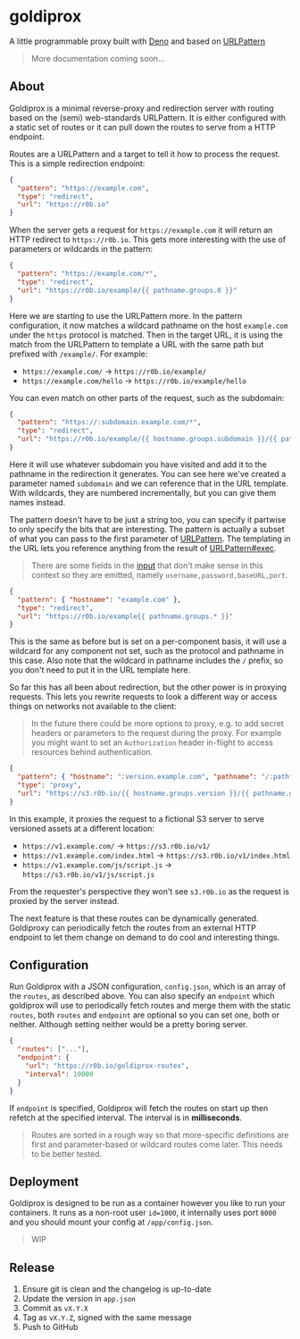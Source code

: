 # goldiprox

A little programmable proxy built with [Deno](https://deno.land/) and based on
[URLPattern](https://developer.mozilla.org/en-US/docs/Web/API/URLPattern)

> More documentation coming soon...

## About

Goldiprox is a minimal reverse-proxy and redirection server with routing based
on the (semi) web-standards URLPattern. It is either configured with a static
set of routes or it can pull down the routes to serve from a HTTP endpoint.

Routes are a URLPattern and a target to tell it how to process the request. This
is a simple redirection endpoint:

```json
{
  "pattern": "https://example.com",
  "type": "redirect",
  "url": "https://r0b.io"
}
```

When the server gets a request for `https://example.com` it will return an HTTP
redirect to `https://r0b.io`. This gets more interesting with the use of
parameters or wildcards in the pattern:

```json
{
  "pattern": "https://example.com/*",
  "type": "redirect",
  "url": "https://r0b.io/example/{{ pathname.groups.0 }}"
}
```

Here we are starting to use the URLPattern more. In the pattern configuration,
it now matches a wildcard pathname on the host `example.com` under the `https`
protocol is matched. Then in the target URL, it is using the match from the
URLPattern to template a URL with the same path but prefixed with `/example/`.
For example:

- `https://example.com/` → `https://r0b.io/example/`
- `https://example.com/hello` → `https://r0b.io/example/hello`

You can even match on other parts of the request, such as the subdomain:

```json
{
  "pattern": "https://:subdomain.example.com/*",
  "type": "redirect",
  "url": "https://r0b.io/example/{{ hostname.groups.subdomain }}/{{ pathname.groups.0 }}"
}
```

Here it will use whatever subdomain you have visited and add it to the pathname
in the redirection it generates. You can see here we've created a parameter
named `subdomain` and we can reference that in the URL template. With wildcards,
they are numbered incrementally, but you can give them names instead.

The pattern doesn't have to be just a string too, you can specify it partwise to
only specify the bits that are interesting. The pattern is actually a subset of
what you can pass to the first parameter of
[URLPattern](https://developer.mozilla.org/en-US/docs/Web/API/URLPattern/URLPattern).
The templating in the URL lets you reference anything from the result of
[URLPattern#exec](https://developer.mozilla.org/en-US/docs/Web/API/URLPattern/exec).

> There are some fields in the
> [input](https://developer.mozilla.org/en-US/docs/Web/API/URLPattern/URLPattern#parameters)
> that don't make sense in this context so they are emitted, namely
> `username,password,baseURL,port`.

```json
{
  "pattern": { "hostname": "example.com" },
  "type": "redirect",
  "url": "https://r0b.io/example{{ pathname.groups.* }}"
}
```

This is the same as before but is set on a per-component basis, it will use a
wildcard for any component not set, such as the protocol and pathname in this
case. Also note that the wildcard in pathname includes the `/` prefix, so you
don't need to put it in the URL template here.

So far this has all been about redirection, but the other power is in proxying
requests. This lets you rewrite requests to look a different way or access
things on networks not available to the client:

> In the future there could be more options to proxy, e.g. to add secret headers
> or parameters to the request during the proxy. For example you might want to
> set an `Authorization` header in-flight to access resources behind
> authentication.

```json
{
  "pattern": { "hostname": ":version.example.com", "pathname": "/:path*" },
  "type": "proxy",
  "url": "https://s3.r0b.io/{{ hostname.groups.version }}/{{ pathname.groups.path }}"
}
```

In this example, it proxies the request to a fictional S3 server to serve
versioned assets at a different location:

- `https://v1.example.com/` → `https://s3.r0b.io/v1/`
- `https://v1.example.com/index.html` → `https://s3.r0b.io/v1/index.html`
- `https://v1.example.com/js/script.js` → `https://s3.r0b.io/v1/js/script.js`

From the requester's perspective they won't see `s3.r0b.io` as the request is
proxied by the server instead.

The next feature is that these routes can be dynamically generated. Goldiproxy
can periodically fetch the routes from an external HTTP endpoint to let them
change on demand to do cool and interesting things.

## Configuration

Run Goldiprox with a JSON configuration, `config.json`, which is an array of the
`routes`, as described above. You can also specify an `endpoint` which goldiprox
will use to periodically fetch routes and merge them with the static `routes`,
both `routes` and `endpoint` are optional so you can set one, both or neither.
Although setting neither would be a pretty boring server.

```json
{
  "routes": ["..."],
  "endpoint": {
    "url": "https://r0b.io/goldiprox-routes",
    "interval": 10000
  }
}
```

If `endpoint` is specified, Goldiprox will fetch the routes on start up then
refetch at the specified interval. The interval is in **milliseconds**.

> Routes are sorted in a rough way so that more-specific definitions are first
> and parameter-based or wildcard routes come later. This needs to be better
> tested.

## Deployment

Goldiprox is designed to be run as a container however you like to run your
containers. It runs as a non-root user `id=1000`, it internally uses port `8000` and you
should mount your config at `/app/config.json`.

> WIP

## Release

1. Ensure git is clean and the changelog is up-to-date
2. Update the version in `app.json`
3. Commit as `vX.Y.X`
4. Tag as `vX.Y.Z`, signed with the same message
5. Push to GitHub

